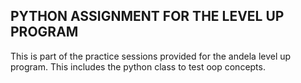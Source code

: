 ## PYTHON ASSIGNMENT FOR THE LEVEL UP PROGRAM

This is part of the practice sessions provided for the andela level up program.
This includes the python class to test oop concepts.